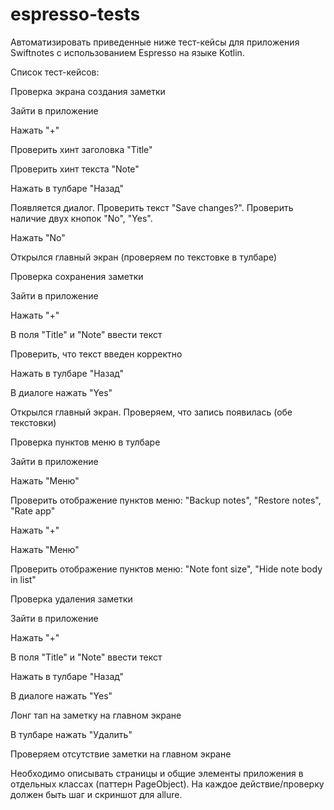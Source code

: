 # espresso-tests
Автоматизировать приведенные ниже тест-кейсы для приложения Swiftnotes с использованием Espresso на языке Kotlin.


Список тест-кейсов:

Проверка экрана создания заметки

Зайти в приложение

Нажать "+"

Проверить хинт заголовка "Title"

Проверить хинт текста "Note"

Нажать в тулбаре "Назад"

Появляется диалог. Проверить текст "Save changes?". Проверить наличие двух кнопок "No", "Yes".

Нажать "No"

Открылся главный экран (проверяем по текстовке в тулбаре)

Проверка сохранения заметки

Зайти в приложение

Нажать "+"

В поля "Title" и "Note" ввести текст

Проверить, что текст введен корректно

Нажать в тулбаре "Назад"

В диалоге нажать "Yes"

Открылся главный экран. Проверяем, что запись появилась (обе текстовки)

Проверка пунктов меню в тулбаре

Зайти в приложение

Нажать "Меню"

Проверить отображение пунктов меню: "Backup notes", "Restore notes", "Rate app"

Нажать "+"

Нажать "Меню"

Проверить отображение пунктов меню: "Note font size", "Hide note body in list"

Проверка удаления заметки

Зайти в приложение

Нажать "+"

В поля "Title" и "Note" ввести текст

Нажать в тулбаре "Назад"

В диалоге нажать "Yes"

Лонг тап на заметку на главном экране

В тулбаре нажать "Удалить"

Проверяем отсутствие заметки на главном экране


Необходимо описывать страницы и общие элементы приложения в отдельных классах (паттерн PageObject). На каждое действие/проверку должен быть шаг и скриншот для allure.
